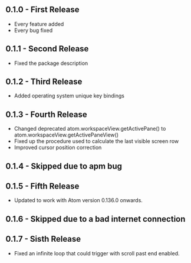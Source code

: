 ## 0.1.0 - First Release
* Every feature added
* Every bug fixed

## 0.1.1 - Second Release
* Fixed the package description

## 0.1.2 - Third Release
* Added operating system unique key bindings

## 0.1.3 - Fourth Release
* Changed deprecated atom.workspaceView.getActivePane() to atom.workspaceView.getActivePaneView()
* Fixed up the procedure used to calculate the last visible screen row
* Improved cursor position correction

## 0.1.4 - Skipped due to apm bug

## 0.1.5 - Fifth Release
* Updated to work with Atom version 0.136.0 onwards.

## 0.1.6 - Skipped due to a bad internet connection

## 0.1.7 - Sisth Release
* Fixed an infinite loop that could trigger with scroll past end enabled.
